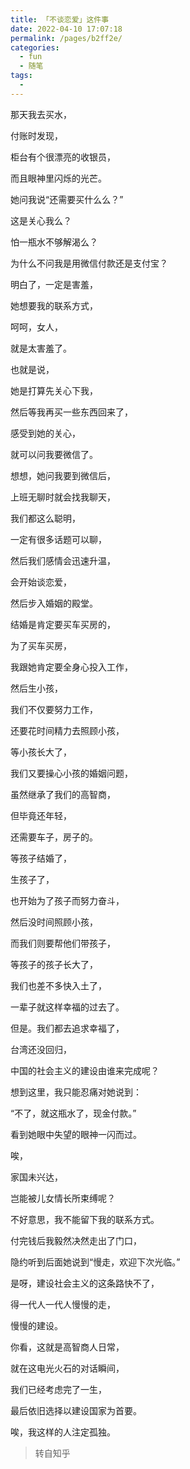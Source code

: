 ```yaml
---
title: 「不谈恋爱」这件事
date: 2022-04-10 17:07:18
permalink: /pages/b2ff2e/
categories:
  - fun
  - 随笔
tags:
  - 
---
```

那天我去买水，

付账时发现，

柜台有个很漂亮的收银员，

而且眼神里闪烁的光芒。

她问我说“还需要买什么么？”

这是关心我么？

怕一瓶水不够解渴么？

为什么不问我是用微信付款还是支付宝？

明白了，一定是害羞，

她想要我的联系方式，

呵呵，女人，

就是太害羞了。

也就是说，

她是打算先关心下我，

然后等我再买一些东西回来了，

感受到她的关心，

就可以问我要微信了。

想想，她问我要到微信后，

上班无聊时就会找我聊天，

我们都这么聪明，

一定有很多话题可以聊，

然后我们感情会迅速升温，

会开始谈恋爱，

然后步入婚姻的殿堂。

结婚是肯定要买车买房的，

为了买车买房，

我跟她肯定要全身心投入工作，

然后生小孩，

我们不仅要努力工作，

还要花时间精力去照顾小孩，

等小孩长大了，

我们又要操心小孩的婚姻问题，

虽然继承了我们的高智商，

但毕竟还年轻，

还需要车子，房子的。

等孩子结婚了，

生孩子了，

也开始为了孩子而努力奋斗，

然后没时间照顾小孩，

而我们则要帮他们带孩子，

等孩子的孩子长大了，

我们也差不多快入土了，

一辈子就这样幸福的过去了。

但是。我们都去追求幸福了，

台湾还没回归，

中国的社会主义的建设由谁来完成呢？

想到这里，我只能忍痛对她说到：

“不了，就这瓶水了，现金付款。”

看到她眼中失望的眼神一闪而过。

唉，

家国未兴达，

岂能被儿女情长所束缚呢？

不好意思，我不能留下我的联系方式。

付完钱后我毅然决然走出了门口，

隐约听到后面她说到“慢走，欢迎下次光临。”

是呀，建设社会主义的这条路快不了，

得一代人一代人慢慢的走，

慢慢的建设。

你看，这就是高智商人日常，

就在这电光火石的对话瞬间，

我们已经考虑完了一生，

最后依旧选择以建设国家为首要。

唉，我这样的人注定孤独。





> 转自知乎